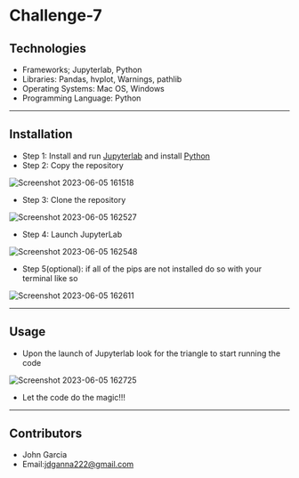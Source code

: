 # Challenge-7


## Technologies

 - Frameworks; Jupyterlab, Python
 - Libraries: Pandas, hvplot, Warnings, pathlib
 - Operating Systems: Mac OS, Windows
 - Programming Language: Python
------------------------

## Installation 

 - Step 1: Install and run [Jupyterlab](https://jupyter.org/install) and install [Python](https://www.python.org/downloads/)
 - Step 2: Copy the repository 
 
![Screenshot 2023-06-05 161518](https://github.com/JohnGarcia222/Challenge-6/assets/127170402/afcebbd4-1111-4ea9-9cab-a443538b8d39)


 - Step 3: Clone the repository
 
![Screenshot 2023-06-05 162527](https://github.com/JohnGarcia222/Challenge-6/assets/127170402/ee9f12b0-2d9f-48c6-af27-085668e41ee0)


 - Step 4: Launch JupyterLab

![Screenshot 2023-06-05 162548](https://github.com/JohnGarcia222/Challenge-6/assets/127170402/b55891af-8bee-42b2-8783-3458acf12ce9)


 - Step 5(optional): if all of the pips are not installed do so with your terminal like so

![Screenshot 2023-06-05 162611](https://github.com/JohnGarcia222/Challenge-6/assets/127170402/85030709-8ed2-49cc-9f3a-f55e5b3888b4)


-------------

## Usage 

 - Upon the launch of Jupyterlab look for the triangle to start running the code

![Screenshot 2023-06-05 162725](https://github.com/JohnGarcia222/Challenge-6/assets/127170402/f9b6f6f7-9ed8-4692-b009-cec8357bc189)

 - Let the code do the magic!!!

-----------

## Contributors 

 - John Garcia
 - Email:jdganna222@gmail.com
